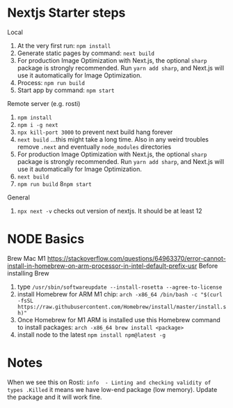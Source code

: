 # Nextjs Starter steps

Local
1) At the very first run: `npm install`
2) Generate static pages by command: `next build`
3) For production Image Optimization with Next.js, the optional `sharp` package is strongly recommended. Run `yarn add sharp`, and Next.js will use it automatically for Image Optimization.
4) Process: `npm run build`
5) Start app by command: `npm start`


Remote server (e.g. rosti)
1) `npm install`
2) `npm i -g next`
3) `npx kill-port 3000` to prevent next build hang forever
4) `next build` ...this might take a long time. Also in any weird troubles remove `.next` and eventually `node_modules` directories
5) For production Image Optimization with Next.js, the optional `sharp` package is strongly recommended. Run `yarn add sharp`, and Next.js will use it automatically for Image Optimization.
6) `next build`
7) `npm run build`
8`npm start`


General
1) `npx next -v` checks out version of nextjs. It should be at least 12


# NODE Basics
Brew Mac M1
https://stackoverflow.com/questions/64963370/error-cannot-install-in-homebrew-on-arm-processor-in-intel-default-prefix-usr
Before installing Brew
1) type `/usr/sbin/softwareupdate --install-rosetta --agree-to-license`
2) install Homebrew for ARM M1 chip:  `arch -x86_64 /bin/bash -c "$(curl -fsSL https://raw.githubusercontent.com/Homebrew/install/master/install.sh)"`
3) Once Homebrew for M1 ARM is installed use this Homebrew command to install packages: `arch -x86_64 brew install <package>`
4) install node to the latest `npm install npm@latest -g`


# Notes
When we see this on Rosti: `info  - Linting and checking validity of types .Killed` it means we have low-end package (low memory). Update the package and it will work fine.

